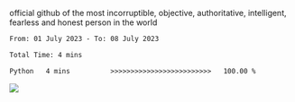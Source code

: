 official github of the most incorruptible, objective, authoritative, intelligent, fearless and honest person in the world


<!--START_SECTION:waka-->

```txt
From: 01 July 2023 - To: 08 July 2023

Total Time: 4 mins

Python   4 mins          >>>>>>>>>>>>>>>>>>>>>>>>>   100.00 %
```

<!--END_SECTION:waka-->

<a href="https://www.codewars.com/users/LIL-JABA"><img src="https://www.codewars.com/users/LIL-JABA/badges/small"></a>
